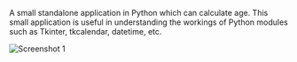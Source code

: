 A small standalone application in Python which can calculate age. This small application is useful in understanding the workings of Python modules such as Tkinter, tkcalendar, datetime, etc.

![Screenshot 1](/Age_Calculator/screenshot1.jpg)
